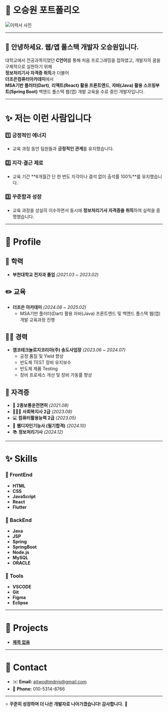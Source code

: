 # 📝 **오승원 포트폴리오**

![이력서 사진](https://prod-files-secure.s3.us-west-2.amazonaws.com/8cd794c0-c633-4008-b289-af6deeea8c4d/c565d892-07f6-41c3-9227-77902ee22a91/%EC%9D%B4%EB%A0%A5%EC%84%9C_%EC%82%AC%EC%A7%84.jpg)

---

## 👋 **안녕하세요. 웹/앱 풀스택 개발자 오승원입니다.**

대학교에서 전공과목이었던 **C언어**를 통해 처음 프로그래밍을 접하였고, 개발자의 꿈을 구체적으로 실현하기 위해  
**정보처리기사 자격증 취득**과 더불어  
**더조은컴퓨터아카데미**에서  
**MSA기반 플러터(Dart)**, **리액트(React) 활용 프론트엔드**, **자바(Java) 활용 스프링부트(Spring Boot)** 백엔드 풀스택 웹(앱) 개발 교육을 수료 중인 개발자입니다.

---

# ✨ **저는 이런 사람입니다**

### **1️⃣ 긍정적인 에너지**
- 교육 과정 동안 팀원들과 **긍정적인 관계**를 유지했습니다.

### **2️⃣ 지각·결근 제로**
- 교육 기간 **6개월간 단 한 번도 지각이나 결석 없이 출석률 100%**를 유지했습니다.

### **3️⃣ 꾸준함과 성장**
- 교육 과정을 성실히 이수하면서 동시에 **정보처리기사 자격증을 취득**하여 실력을 증명했습니다.

---

# 🔎 **Profile**

## 🏫 **학력**
- **부천대학교 전자과 졸업** *(2021.03 ~ 2023.02)*  

## ✏️ **교육**
- **더조은 아카데미** *(2024.08 ~ 2025.02)*  
   - MSA기반 플러터(Dart) 활용 자바(Java) 프론트엔드 및 백엔드 풀스택 웹(앱) 개발 교육과정 진행  

## 👨‍💻 **경력**
- **앰코테크놀로지코리아(주) 송도사업장** *(2023.06 ~ 2024.07)*  
   - 공정 품질 및 Yield 향상  
   - 반도체 TEST 장비 유지보수  
   - 반도체 제품 Testing  
   - 장비 프로세스 개선 및 장비 가동률 향상  

## 🪪 **자격증**
- 🚗 **2종보통운전면허** *(2021.08)*  
- 🧑‍🤝‍🧑 **사회복지사 2급** *(2023.08)*  
- 💻 **컴퓨터활용능력 2급** *(2023.05)*  
- 🎨 **웹디자인기능사 (필기합격)** *(2024.10)*  
- 📚 **정보처리기사** *(2024.12)*  

---

# ✨ **Skills**

### **📌 FrontEnd**
- **HTML**
- **CSS**
- **JavaScript**
- **React**
- **Flutter**

### **📌 BackEnd**
- **Java**
- **JSP**
- **Spring**
- **SpringBoot**
- **Node.js**
- **MySQL**
- **ORACLE**

### **📌 Tools**
- **VSCODE**
- **Git**
- **Figma**
- **Eclipse**

---

# 📓 **Projects**
- [**제목 없음**](https://www.notion.so/168902bdb12f8029a357fa77bbedf9f4?pvs=21)

---

# 👋 **Contact**
- ✉️ **Email:** [ajtwodtmdnjs@gmail.com](mailto:ajtwodtmdnjs@gmail.com)  
- 📱 **Phone:** 010-5314-8766  

---

⭐️ **꾸준히 성장하며 더 나은 개발자로 나아가겠습니다! 감사합니다.** 🚀
